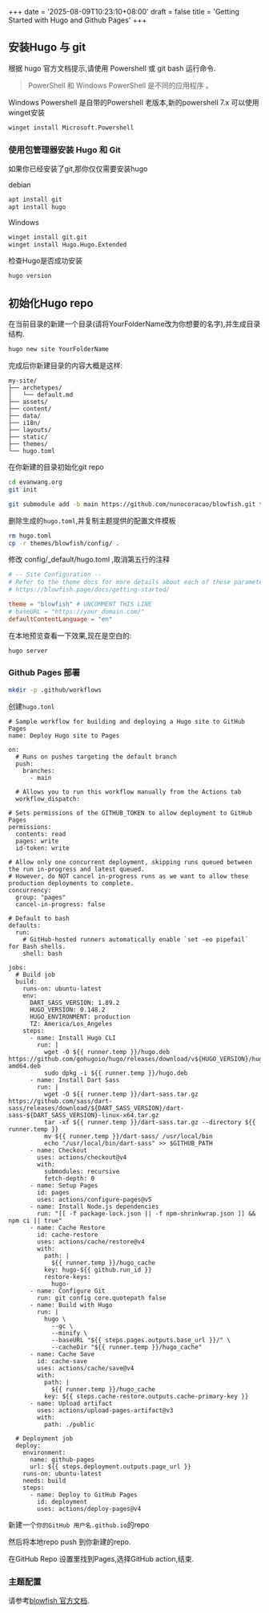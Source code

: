 +++
date = '2025-08-09T10:23:10+08:00'
draft = false
title = 'Getting Started with Hugo and Github Pages'
+++

## 安装Hugo 与 git

根据 hugo 官方文档提示,请使用 Powershell 或 git bash 运行命令.

> PowerShell 和 Windows PowerShell 是不同的应用程序 。

Windows Powershell 是自带的Powershell 老版本,新的powershell 7.x 可以使用winget安装

```sh
winget install Microsoft.Powershell
```

### 使用包管理器安装 Hugo 和 Git

如果你已经安装了git,那你仅仅需要安装hugo

debian

```sh
apt install git
apt install hugo
```

Windows

```sh
winget install git.git
winget install Hugo.Hugo.Extended
```

检查Hugo是否成功安装

```sh
hugo version
```

## 初始化Hugo repo

在当前目录的新建一个目录(请将YourFolderName改为你想要的名字),并生成目录结构.

```sh
hugo new site YourFolderName
```

完成后你新建目录的内容大概是这样:

```
my-site/
├── archetypes/
│   └── default.md
├── assets/
├── content/
├── data/
├── i18n/
├── layouts/
├── static/
├── themes/
└── hugo.toml
```

在你新建的目录初始化git repo

```sh
cd evanwang.org
git init
```



```sh
git submodule add -b main https://github.com/nunocoracao/blowfish.git themes/blowfish
```

删除生成的`hugo.toml`,并复制主题提供的配置文件模板

```sh
rm hugo.toml
cp -r themes/blowfish/config/ .
```

修改 config/_default/hugo.toml ,取消第五行的注释

```toml
# -- Site Configuration --
# Refer to the theme docs for more details about each of these parameters.
# https://blowfish.page/docs/getting-started/

theme = "blowfish" # UNCOMMENT THIS LINE
# baseURL = "https://your_domain.com/"
defaultContentLanguage = "en"
```

在本地预览查看一下效果,现在是空白的:

```sh
hugo server
```

### Github Pages 部署

```sh
mkdir -p .github/workflows
```

创建`hugo.tonl`

```yoml
# Sample workflow for building and deploying a Hugo site to GitHub Pages
name: Deploy Hugo site to Pages

on:
  # Runs on pushes targeting the default branch
  push:
    branches:
      - main

  # Allows you to run this workflow manually from the Actions tab
  workflow_dispatch:

# Sets permissions of the GITHUB_TOKEN to allow deployment to GitHub Pages
permissions:
  contents: read
  pages: write
  id-token: write

# Allow only one concurrent deployment, skipping runs queued between the run in-progress and latest queued.
# However, do NOT cancel in-progress runs as we want to allow these production deployments to complete.
concurrency:
  group: "pages"
  cancel-in-progress: false

# Default to bash
defaults:
  run:
    # GitHub-hosted runners automatically enable `set -eo pipefail` for Bash shells.
    shell: bash

jobs:
  # Build job
  build:
    runs-on: ubuntu-latest
    env:
      DART_SASS_VERSION: 1.89.2
      HUGO_VERSION: 0.148.2
      HUGO_ENVIRONMENT: production
      TZ: America/Los_Angeles
    steps:
      - name: Install Hugo CLI
        run: |
          wget -O ${{ runner.temp }}/hugo.deb https://github.com/gohugoio/hugo/releases/download/v${HUGO_VERSION}/hugo_extended_${HUGO_VERSION}_linux-amd64.deb
          sudo dpkg -i ${{ runner.temp }}/hugo.deb
      - name: Install Dart Sass
        run: |
          wget -O ${{ runner.temp }}/dart-sass.tar.gz https://github.com/sass/dart-sass/releases/download/${DART_SASS_VERSION}/dart-sass-${DART_SASS_VERSION}-linux-x64.tar.gz
          tar -xf ${{ runner.temp }}/dart-sass.tar.gz --directory ${{ runner.temp }}
          mv ${{ runner.temp }}/dart-sass/ /usr/local/bin
          echo "/usr/local/bin/dart-sass" >> $GITHUB_PATH
      - name: Checkout
        uses: actions/checkout@v4
        with:
          submodules: recursive
          fetch-depth: 0
      - name: Setup Pages
        id: pages
        uses: actions/configure-pages@v5
      - name: Install Node.js dependencies
        run: "[[ -f package-lock.json || -f npm-shrinkwrap.json ]] && npm ci || true"
      - name: Cache Restore
        id: cache-restore
        uses: actions/cache/restore@v4
        with:
          path: |
            ${{ runner.temp }}/hugo_cache
          key: hugo-${{ github.run_id }}
          restore-keys:
            hugo-
      - name: Configure Git
        run: git config core.quotepath false
      - name: Build with Hugo
        run: |
          hugo \
            --gc \
            --minify \
            --baseURL "${{ steps.pages.outputs.base_url }}/" \
            --cacheDir "${{ runner.temp }}/hugo_cache"
      - name: Cache Save
        id: cache-save
        uses: actions/cache/save@v4
        with:
          path: |
            ${{ runner.temp }}/hugo_cache
          key: ${{ steps.cache-restore.outputs.cache-primary-key }}
      - name: Upload artifact
        uses: actions/upload-pages-artifact@v3
        with:
          path: ./public

  # Deployment job
  deploy:
    environment:
      name: github-pages
      url: ${{ steps.deployment.outputs.page_url }}
    runs-on: ubuntu-latest
    needs: build
    steps:
      - name: Deploy to GitHub Pages
        id: deployment
        uses: actions/deploy-pages@v4
```

新建一个`你的GitHub 用户名.github.io`的repo

然后将本地repo push 到你新建的repo.

在GitHub Repo 设置里找到Pages,选择GitHub action,结束.

### 主题配置

请参考[blowfish 官方文档](https://blowfish.page/zh-cn/).
